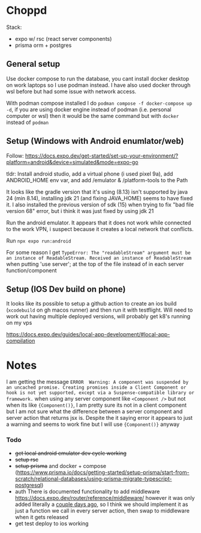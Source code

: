 # Choppd

Stack:

- expo w/ rsc (react server components)
- prisma orm + postgres

## General setup

Use docker compose to run the database, you cant install docker desktop on work laptops so I use podman instead. I have also used docker through wsl before but had some issue with network access.

With podman compose installed I do `podman compose -f docker-compose up -d`, if you are using docker engine instead of podman (i.e. personal computer or wsl) then it would be the same command but with `docker` instead of `podman`

## Setup (Windows with Android enumlator/web)

Follow: <https://docs.expo.dev/get-started/set-up-your-environment/?platform=android&device=simulated&mode=expo-go>

tldr:
Install android studio, add a virtual phone (i used pixel 9a), add ANDROID_HOME env var, and add /emulator & /platform-tools to the Path

It looks like the gradle version that it's using (8.13) isn't supported by java 24 (min 8.14), installing jdk 21 (and fixing JAVA_HOME) seems to have fixed it.
I also installed the previous version of sdk (15) when trying to fix "bad file version 68" error, but i think it was just fixed by using jdk 21

Run the android emulator. It appears that it does not work while connected to the work VPN, i suspect because it creates a local network that conflicts.

Run `npx expo run:android`

For some reason I get `TypeError: The "readableStream" argument must be an instance of ReadableStream. Received an instance of ReadableStream` when putting 'use server'; at the top of the file instead of in each server function/component

## Setup (IOS Dev build on phone)

It looks like its possible to setup a github action to create an ios build (`xcodebuild` on gh macos runner) and then run it with testflight. Will need to work out having multiple deployed versions, will probably get k8's running on my vps

<https://docs.expo.dev/guides/local-app-development/#local-app-compilation>

# Notes

I am getting the message `ERROR  Warning: A component was suspended by an uncached promise. Creating promises inside a Client Component or hook is not yet supported, except via a Suspense-compatible library or framework.` when using any server component like `<Component />` but not when its like `{Component()}`, I am pretty sure its not in a client component but I am not sure what the difference between a server component and server action that returns jsx is. Despite the it saying error it appears to just a warning and seems to work fine but I will use `{Component()}` anyway

### Todo

- ~~get local android emulator dev cycle working~~
- ~~setup rsc~~
- ~~setup prisma~~ and docker + compose (<https://www.prisma.io/docs/getting-started/setup-prisma/start-from-scratch/relational-databases/using-prisma-migrate-typescript-postgresql>)
- auth
    There is documented functionality to add middleware <https://docs.expo.dev/router/reference/middleware/> however it was only added literally a [couple days ago](https://github.com/expo/expo/pull/38330), so I think we should implement it as just a function we call in every server action, then swap to middleware when it gets released
- get test deploy to ios working
